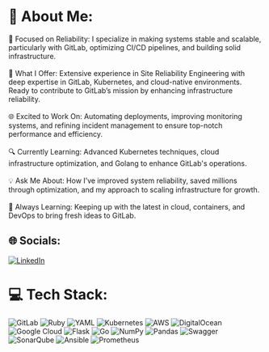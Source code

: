 # 💫 About Me:
🚀 Focused on Reliability: I specialize in making systems stable and scalable, particularly with GitLab, optimizing CI/CD pipelines, and building solid infrastructure.<br><br>🤝 What I Offer: Extensive experience in Site Reliability Engineering with deep expertise in GitLab, Kubernetes, and cloud-native environments. Ready to contribute to GitLab’s mission by enhancing infrastructure reliability.<br><br>🌐 Excited to Work On: Automating deployments, improving monitoring systems, and refining incident management to ensure top-notch performance and efficiency.<br><br>🔍 Currently Learning: Advanced Kubernetes techniques, cloud infrastructure optimization, and Golang to enhance GitLab's operations.<br><br>💡 Ask Me About: How I’ve improved system reliability, saved millions through optimization, and my approach to scaling infrastructure for growth.<br><br>🔧 Always Learning: Keeping up with the latest in cloud, containers, and DevOps to bring fresh ideas to GitLab.<br>


## 🌐 Socials:
[![LinkedIn](https://img.shields.io/badge/LinkedIn-%230077B5.svg?logo=linkedin&logoColor=white)](https://linkedin.com/in/ndevseev) 

# 💻 Tech Stack:
![GitLab](https://img.shields.io/badge/gitlab-%23181717.svg?style=flat&logo=gitlab&logoColor=white) ![Ruby](https://img.shields.io/badge/ruby-%23CC342D.svg?style=flat&logo=ruby&logoColor=white) ![YAML](https://img.shields.io/badge/yaml-%23ffffff.svg?style=flat&logo=yaml&logoColor=151515) ![Kubernetes](https://img.shields.io/badge/kubernetes-%23326ce5.svg?style=flat&logo=kubernetes&logoColor=white) ![AWS](https://img.shields.io/badge/AWS-%23FF9900.svg?style=flat&logo=amazon-aws&logoColor=white) ![DigitalOcean](https://img.shields.io/badge/DigitalOcean-%230167ff.svg?style=flat&logo=digitalOcean&logoColor=white) ![Google Cloud](https://img.shields.io/badge/GoogleCloud-%234285F4.svg?style=flat&logo=google-cloud&logoColor=white) ![Flask](https://img.shields.io/badge/flask-%23000.svg?style=flat&logo=flask&logoColor=white) ![Go](https://img.shields.io/badge/go-%2300ADD8.svg?style=flat&logo=go&logoColor=white) ![NumPy](https://img.shields.io/badge/numpy-%23013243.svg?style=flat&logo=numpy&logoColor=white) ![Pandas](https://img.shields.io/badge/pandas-%23150458.svg?style=flat&logo=pandas&logoColor=white) ![Swagger](https://img.shields.io/badge/-Swagger-%23Clojure?style=flat&logo=swagger&logoColor=white) ![SonarQube](https://img.shields.io/badge/SonarQube-black?style=flat&logo=sonarqube&logoColor=4E9BCD) ![Ansible](https://img.shields.io/badge/ansible-%231A1918.svg?style=flat&logo=ansible&logoColor=white) ![Prometheus](https://img.shields.io/badge/Prometheus-E6522C?style=flat&logo=Prometheus&logoColor=white)
